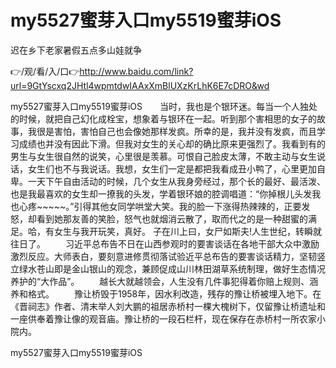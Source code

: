 # my5527蜜芽入口my5519蜜芽iOS
迟在乡下老家暑假五点多山娃就争

👉/观/看/入/口👉http://www.baidu.com/link?url=9GtYscxq2JHtl4wpmtdwIAAxXmBlUXzKrLhK6E7cDRO&wd

my5527蜜芽入口my5519蜜芽iOS　　当时，我也是个银环迷。每当一个人独处的时候，就把自己幻化成栓宝，想象着与银环在一起。听到那个害相思的女子的故事，我很是害怕，害怕自己也会像她那样发疯。所幸的是，我并没有发疯，而且学习成绩也并没有因此下滑。但我对女生的关心却的确比原来更强烈了。我看到有的男生与女生很自然的说笑，心里很是羡慕。可恨自己脸皮太薄，不敢主动与女生说话，女生们也不与我说话。我想，女生们一定是都把我看成丑小鸭了，心里更加自卑。一天下午自由活动的时候，几个女生从我身旁经过，那个长的最好、最活泼、也是我最喜欢的女生却一撩我的头发，学着银环娘的腔调唱道：“你掉根儿头发我也心疼~~~~~。”引得其他女同学哄堂大笑。我的脸一下涨得热辣辣的，正要发怒，却看到她那友善的笑脸，怒气也就烟消云散了，取而代之的是一种甜蜜的满足。哈，有女生与我开玩笑，真好。
	子在川上曰，女尸如斯夫!人生世纪，转瞬就往日了。
　　习近平总布告不日在山西参观时的要害谈话在各地干部大众中激励激烈反应。大师表白，要刻意进修贯彻落试验近平总布告的要害谈话精力，坚韧竖立绿水苍山即是金山银山的观念，兼顾促成山川林田湖草系统制理，做好生态情况养护的“大作品”。
　　越长大就越领会，人生没有几件事犯得着你赔上规则、涵养和格式。
　　豫让桥毁于1958年，因水利改造，残存的豫让桥被埋入地下。在《晋祠志》作者、清末举人刘大鹏的祖居赤桥村一棵大槐树下，仅留豫让桥遗址和一座供奉着豫让像的观音庙。豫让桥的一段石栏杆，现在保存在赤桥村一所农家小院内。

my5527蜜芽入口my5519蜜芽iOS
